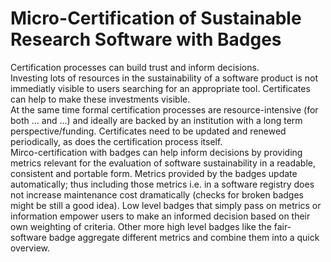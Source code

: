 # Micro-Certification of Sustainable Research Software with Badges

Certification processes can build trust and inform decisions.    
Investing lots of resources in the sustainability of a software product is not immediatly visible to users searching for an appropriate tool. Certificates can help to make these investments visible.    
At the same time formal certification processes are resource-intensive (for both ... and ...) and ideally are backed by an institution with a long term perspective/funding. Certificates need to be updated and renewed periodically, as does the certification process itself.    
Mirco-certification with badges can help inform decisions by providing metrics relevant for the evaluation of software sustainability in a readable, consistent and portable form. 
Metrics provided by the badges update automatically; thus including those metrics i.e. in a software registry does not increase maintenance cost dramatically (checks for broken badges might be still a good idea).
Low level badges that simply pass on metrics or information empower users to make an informed decision based on their own weighting of criteria. Other more high level badges like the fair-software badge aggregate different metrics and combine them into a quick overview.
